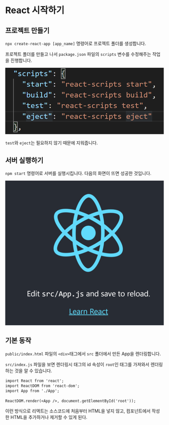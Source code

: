 # React 시작하기

## 프로젝트 만들기

`npx create-react-app [app_name]` 명령어로 프로젝트 폴더를 생성합니다. 

프로젝트 폴더를 만들고 나서 `package.json` 파일의 `scripts` 변수를 수정해주는 작업을 진행합니다.

![modi_var](assets/modi_var.png)

`test`와 `eject`는 필요하지 않기 때문에 지워줍니다.

## 서버 실행하기

`npm start`  명령어로 서버를 실행시킵니다. 다음의 화면이 뜨면 성공한 것입니다.

![init_react](assets/init_react.png)

## 기본 동작

`public/index.html` 파일의 `<div>`태그에서 `src`  폴더에서 만든 App을 렌더링합니다.

`src/index.js` 파일을 보면 렌더링시 태그의 id 속성이 `root`인 태그를 가져와서 렌더링하는 것을 알 수 있습니다.

```react
import React from 'react';
import ReactDOM from 'react-dom';
import App from './App';

ReactDOM.render(<App />, document.getElementById('root'));
```

이런 방식으로 리액트는 소스코드에 처음부터 HTML을 넣지 않고, 컴포넌트에서 작성한 HTML을 추가하거나 제거할 수 있게 된다.